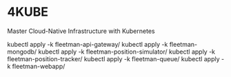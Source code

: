 # 4KUBE
Master Cloud-Native Infrastructure with Kubernetes

kubectl apply -k fleetman-api-gateway/
kubectl apply -k fleetman-mongodb/
kubectl apply -k fleetman-position-simulator/
kubectl apply -k fleetman-position-tracker/
kubectl apply -k fleetman-queue/
kubectl apply -k fleetman-webapp/